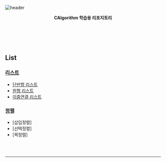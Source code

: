 ![header](https://capsule-render.vercel.app/api?type=shark&color=auto&height=300&section=header&text=CAlgorithm학습%20&fontSize=50&animation=fadeIn&fontAlignY=38)
<p align='center'><b> CAlgorithm 학습용 리포지토리 </b></p>
<p align='center'>
<br>
    
</p>
<br>
<br>


## List
 ### [리스트](#HTML)
 - [단반향 리스트](#"https://github.com/vustkdgus/StudyCAlgorithm/blob/main/Input/%EB%8B%A8%EB%B0%98%ED%96%A5%EC%97%B0%EA%B2%B0%EB%A6%AC%EC%8A%A4%ED%8A%B8.c")
 - [원형 리스트](#CSS)
 - [이중연결 리스트](#CSS)
 ### [정렬](#Javascript)
 - [삽입정렬]
 - [선택정렬]
 - [퀵정렬]

<br>
<br>

-------------------

